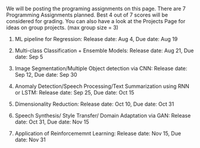 We will be posting the programing assignments on this page. There are 7 Programming Assignments planned. Best 4 out of 7 scores will be considered for grading.
You can also have a look at the Projects Page for ideas on group projects. (max group size = 3)

1. ML pipeline for Regression: Release date: Aug 4,  Due date: Aug 19
2. Multi-class Classification + Ensemble Models: Release date: Aug 21, Due date: Sep 5

3. Image Segmentation/Multiple Object detection via CNN: Release date: Sep 12, Due date: Sep 30
4. Anomaly Detection/Speech Processing/Text Summarization using RNN or LSTM: Release date: Sep 25, Due date: Oct 15
5. Dimensionality Reduction: Release date: Oct 10, Due date: Oct 31 

6. Speech Synthesis/ Style Transfer/ Domain Adaptation via GAN:  Release date: Oct 31, Due date: Nov 15
7. Application of Reinforcememnt Learning: Release date: Nov 15, Due date: Nov 31
